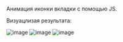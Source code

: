 Анимация иконки вкладки с помощью JS.

Визуацлизая результата:

![image](https://user-images.githubusercontent.com/25858872/134252373-99d6a59b-e844-4ad6-a604-ed39660eb9f7.png)
![image](https://user-images.githubusercontent.com/25858872/134252332-1fe72bd6-063f-47ee-9b97-8e401ca5b3b8.png)
![image](https://user-images.githubusercontent.com/25858872/134252318-9fe5a4b8-319d-40fc-a638-319d0769cdc2.png)

